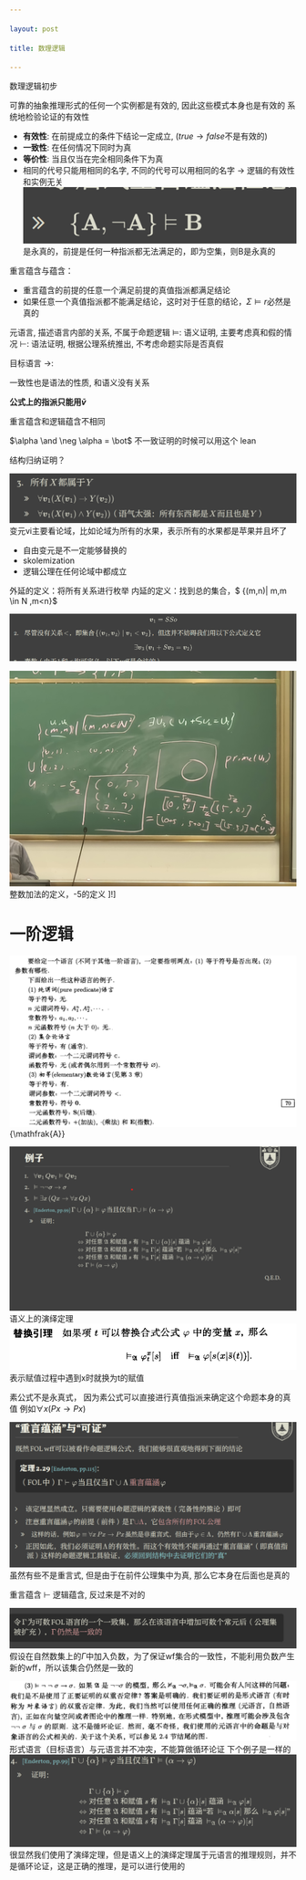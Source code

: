 ```yaml
---

layout: post 

title: 数理逻辑

---
```


数理逻辑初步

可靠的抽象推理形式的任何一个实例都是有效的, 因此这些模式本身也是有效的
系统地检验论证的有效性
- **有效性**: 在前提成立的条件下结论一定成立, ($true \rightarrow false$不是有效的)
- **一致性**: 在任何情况下同时为真
- **等价性**: 当且仅当在完全相同条件下为真
-  相同的代号只能用相同的名字, 不同的代号可以用相同的名字 $\rightarrow$ 逻辑的有效性和实例无关
![输入图片说明](/imgs/2024-03-21/azSrs1stw0DLgeJe.png)
是永真的，前提是任何一种指派都无法满足的，即为空集，则B是永真的

重言蕴含与蕴含：
- 重言蕴含的前提的任意一个满足前提的真值指派都满足结论
- 如果任意一个真值指派都不能满足结论，这时对于任意的结论，$\Sigma \vDash r$必然是真的

元语言, 描述语言内部的关系, 不属于命题逻辑
$\vDash$: 语义证明, 主要考虑真和假的情况
$\vdash$: 语法证明, 根据公理系统推出, 不考虑命题实际是否真假

目标语言
$\rightarrow$: 

一致性也是语法的性质, 和语义没有关系

**公式上的指派只能用$\bar v$**

重言蕴含和逻辑蕴含不相同

$\alpha \and \neg \alpha = \bot$  不一致证明的时候可以用这个
lean

结构归纳证明？

![输入图片说明](/imgs/2024-04-18/2qW7rNaSjnMvi4DH.png)
变元vi主要看论域，比如论域为所有的水果，表示所有的水果都是苹果并且坏了
- 自由变元是不一定能够替换的
- skolemization
- 逻辑公理在任何论域中都成立

外延的定义：将所有关系进行枚举
内延的定义：找到总的集合，$ {(m,n)| m,m \in N ,m<n}$

![输入图片说明](/imgs/2024-04-28/pydH1RljQYp5tF6J.png)

![输入图片说明](/imgs/2024-04-28/l94d1TmDdo45YDJL.jpeg)
整数加法的定义，-5的定义
]\!]

# 一阶逻辑
![输入图片说明](/imgs/2024-05-06/j9oRTRcfFR9huQiQ.png)
{\mathfrak{A}} 

![输入图片说明](/imgs/2024-05-08/le5sfnVcWwgPRCf4.png)
语义上的演绎定理
![输入图片说明](/imgs/2024-05-09/0D4okxMQyC9E39Ut.png)
表示赋值过程中遇到x时就换为t的赋值

素公式不是永真式， 因为素公式可以直接进行真值指派来确定这个命题本身的真值
例如$\forall x (Px \rightarrow Px)$

![输入图片说明](/imgs/2024-05-09/rfMgu7sp2p2LhCFK.png)
虽然有些不是重言式, 但是由于在前件公理集中为真, 那么它本身在后面也是真的

重言蕴含 $\vdash$ 逻辑蕴含, 反过来是不对的

![输入图片说明](/imgs/2024-05-16/utXUaFhOPWhptKwD.png)
假设在自然数集上的$\Gamma$中加入负数，为了保证wf集合的一致性，不能利用负数产生新的wff，所以该集合仍然是一致的

![输入图片说明](/imgs/2024-06-08/YN5ut8gIV8aZFQ6n.png)
形式语言（目标语言）与元语言并不冲突，不能算做循环论证
下个例子是一样的
![输入图片说明](/imgs/2024-06-08/8LqRffusxhiunXOF.png)
很显然我们使用了演绎定理，但是语义上的演绎定理属于元语言的推理规则，并不是循环论证，这是正确的推理，是可以进行使用的
<!--stackedit_data:
eyJoaXN0b3J5IjpbLTI2NzcyNzc0OSw1MjgxMDA5NTIsNzI5Nj
A1MTQ4LC0xMTY2ODk1MTIyLDgzOTA2ODkyNiwtMTAwNTgyMzgz
MCwtNzU0MDAxODI1LDE5OTUzNTY3MjEsMTM3NDE4NTUyLC05ND
Y0NTI0NDUsNTc0MDU0NDQ0LDg3MDc2OTkzLDc5MzM0ODI4NCwt
Nzk5MjQ3MTI0LC0yMjcxNzk5MzksLTExOTU4MTM1NDQsNjQ1NT
U5NzcwLDQ4Mjg3ODczNywzMjAzNzE4MTgsLTEyNzE4NzczMF19

-->